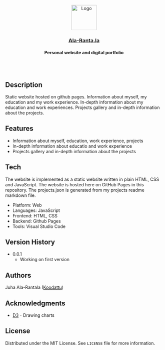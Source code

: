 <div align="center">
    <br />
    <img src="https://i.imgur.com/IIZ857m.png" alt="Logo" width="80" height="80">

  <h3 align="center"><a href="https://ala-ranta.la/" target="_blank">Ala-Ranta.la</a></h3>
  <h4 align="center">Personal website and digital portfolio</h4>
    <br />
    <br />
</div>

## Description

Static website hosted on github pages. Information about myself, my education and my work experience. In-depth information about my education and work experiences. Projects gallery and in-depth information about the projects.

## Features

- Information about myself, education, work experience, projects
- In-depth information about educatio and work experience
- Projects gallery and in-depth information about the projects

## Tech

The website is implemented as a static website written in plain HTML, CSS and JavaScript. The website is hosted here on GitHub Pages in this repository. The projects.json is generated from my projects readme markdown file.

- Platform: Web
- Languages: JavaScript
- Frontend: HTML, CSS
- Backend: Github Pages
- Tools: Visual Studio Code

## Version History

* 0.0.1
    * Working on first version

## Authors

Juha Ala-Rantala ([Koodattu](https://github.com/Koodattu/))

## Acknowledgments

* [D3](https://d3js.org/) - Drawing charts

## License

Distributed under the MIT License. See `LICENSE` file for more information.

